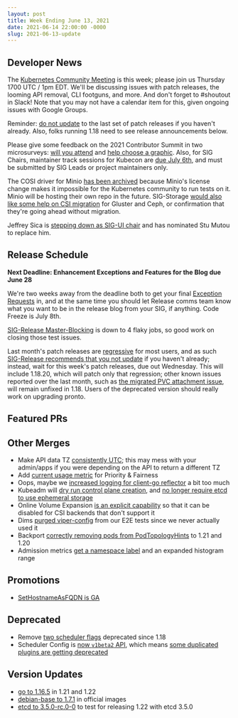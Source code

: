 ```yaml
---
layout: post
title: Week Ending June 13, 2021
date: 2021-06-14 22:00:00 -0000
slug: 2021-06-13-update
---
```


## Developer News

The [Kubernetes Community Meeting](http://bit.ly/k8scommunity) is this week; please join us Thursday 1700 UTC / 1pm EDT. We'll be discussing issues with patch releases, the looming API removal, CLI footguns, and more.  And don't forget to #shoutout in Slack!  Note that you may not have a calendar item for this, given ongoing issues with Google Groups.

Reminder: [do not update](https://groups.google.com/g/kubernetes-dev/c/KuF8s2zueFs) to the last set of patch releases if you haven't already.  Also, folks running 1.18 need to see release announcements below.

Please give some feedback on the 2021 Contributor Summit in two microsurveys: [will you attend](https://linuxfoundation.surveymonkey.com/r/BW9ZXX5) and [help choose a graphic](https://www.surveymonkey.com/r/k8s-summit-graphic-2021).  Also, for SIG Chairs, maintainer track sessions for Kubecon are [due July 6th](https://www.surveymonkey.com/r/CN59KGQ), and must be submitted by SIG Leads or project maintainers only.

The COSI driver for Minio [has been archived](https://github.com/kubernetes/org/issues/2687) because Minio's license change makes it impossible for the Kubernetes community to run tests on it.  Minio will be hosting their own repo in the future. SIG-Storage [would also like some help on CSI migration](https://groups.google.com/g/kubernetes-dev/c/-50-3MVw4Ck) for Gluster and Ceph, or confirmation that they're going ahead without migration.

Jeffrey Sica is [stepping down as SIG-UI chair](https://groups.google.com/g/kubernetes-dev/c/_sGC7W4YiVc) and has nominated Stu Mutou to replace him.

## Release Schedule

**Next Deadline: Enhancement Exceptions and Features for the Blog due June 28**

We're two weeks away from the deadline both to get your final [Exception Requests](https://github.com/kubernetes/sig-release/blob/master/releases/EXCEPTIONS.md) in, and at the same time you should let Release comms team know what you want to be in the release blog from your SIG, if anything.  Code Freeze is July 8th.

[SIG-Release Master-Blocking](https://testgrid.k8s.io/sig-release-master-blocking) is down to 4 flaky jobs, so good work on closing those test issues.

Last month's patch releases are [regressive](https://github.com/kubernetes/kubernetes/issues/102480) for most users, and as such [SIG-Release recommends that you not update](https://groups.google.com/g/kubernetes-dev/c/KuF8s2zueFs) if you haven't already; instead, wait for this week's patch releases, due out Wednesday. This will include 1.18.20, which will patch only that regression; other known issues reported over the last month, such as [the migrated PVC attachment issue](https://github.com/kubernetes/kubernetes/pull/101737), will remain unfixed in 1.18.  Users of the deprecated version should really work on upgrading pronto.

## Featured PRs


## Other Merges

* Make API data TZ [consistently UTC](https://github.com/kubernetes/kubernetes/pull/102366/files); this may mess with your admin/apps if you were depending on the API to return a different TZ
* Add [current usage metric](https://github.com/kubernetes/kubernetes/pull/102795) for Priority & Fairness
* Oops, maybe we [increased logging for client-go reflector](https://github.com/kubernetes/kubernetes/pull/102788) a bit too much
* Kubeadm will [dry run control plane creation](https://github.com/kubernetes/kubernetes/pull/102722), and [no longer require etcd to use ephemeral storage](https://github.com/kubernetes/kubernetes/pull/102673)
* Online Volume Expansion [is an explicit capability](https://github.com/kubernetes/kubernetes/pull/102665) so that it can be disabled for CSI backends that don't support it
* Dims [purged viper-config](https://github.com/kubernetes/kubernetes/pull/102598) from our E2E tests since we never actually used it
* Backport [correctly removing pods from PodTopologyHints](https://github.com/kubernetes/kubernetes/pull/101896) to 1.21 and 1.20
* Admission metrics [get a namespace label](https://github.com/kubernetes/kubernetes/pull/101208) and an expanded histogram range

## Promotions

* [SetHostnameAsFQDN is GA](https://github.com/kubernetes/kubernetes/pull/101294)

## Deprecated

* Remove [two scheduler flags](https://github.com/kubernetes/kubernetes/pull/102805) deprecated since 1.18
* Scheduler Config is [now `v1beta2` API](https://github.com/kubernetes/kubernetes/pull/99597), which means [some duplicated plugins are getting deprecated](https://github.com/kubernetes/kubernetes/issues/94008)

## Version Updates

* [go to 1.16.5](https://github.com/kubernetes/kubernetes/pull/102739) in 1.21 and 1.22
* [debian-base to 1.7.1](https://github.com/kubernetes/kubernetes/pull/102594) in official images
* [etcd to 3.5.0-rc.0-0](https://github.com/kubernetes/kubernetes/pull/102062) to test for releasing 1.22 with etcd 3.5.0
 
